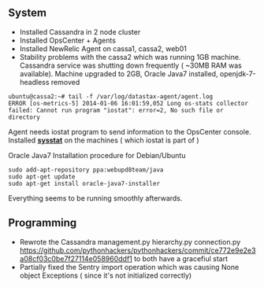 System
------------

* Installed Cassandra in 2 node cluster
* Installed OpsCenter + Agents
* Installed NewRelic Agent on cassa1, cassa2, web01
* Stability problems with the cassa2 which was running 1GB machine. Cassandra service was shutting down frequently ( ~30MB RAM
was available). Machine upgraded to 2GB, Oracle Java7 installed, openjdk-7-headless removed

```
ubuntu@cassa2:~# tail -f /var/log/datastax-agent/agent.log
ERROR [os-metrics-5] 2014-01-06 16:01:59,052 Long os-stats collector failed: Cannot run program "iostat": error=2, No such file or directory
```

Agent needs iostat program to send information to the OpsCenter console.
Installed [**sysstat**](http://packages.ubuntu.com/lucid/sysstat) on the machines ( which iostat is part of )

Oracle Java7 Installation procedure for Debian/Ubuntu
```
sudo add-apt-repository ppa:webupd8team/java
sudo apt-get update
sudo apt-get install oracle-java7-installer
```

Everything seems to be running smoothly afterwards.


Programming
------------
* Rewrote the Cassandra management.py hierarchy.py connection.py https://github.com/pythonhackers/pythonhackers/commit/ce772e9e2e3a08cf03c0be7f27114e058960ddf1
to both have a gracefiul start
* Partially fixed the Sentry import operation which was causing None object Exceptions ( since it's not initialized correctly)
